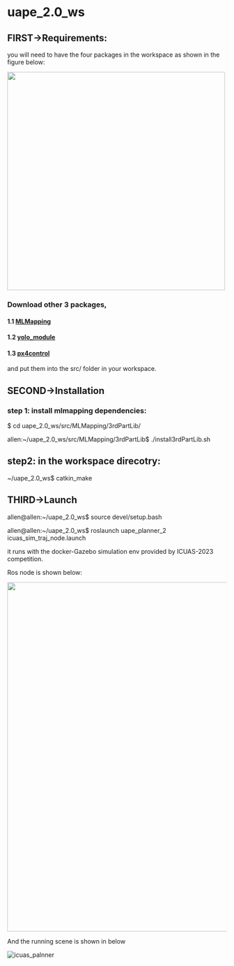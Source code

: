 # uape_2.0_ws


## FIRST->Requirements: 
you will need to have the four packages in the workspace as shown in the figure below:

<img src="https://user-images.githubusercontent.com/59171742/221505002-1ec91827-7f4e-4658-a9af-7fadae330e67.png"  width="500">

### Download other 3 packages,

#### 1.1 [MLMapping](https://github.com/chenhanpolyu/MLMapping) 

#### 1.2 [yolo_module](https://github.com/chenhanpolyu/AutoFly-demo/tree/master/src/yolo_fdsst_piv)

#### 1.3 [px4control](https://github.com/ZJU-FAST-Lab/Fast-Drone-250/tree/master/src/realflight_modules/px4ctrl)

and put them into the src/ folder in your workspace.

## SECOND->Installation

### step 1: install mlmapping dependencies:

$ cd uape_2.0_ws/src/MLMapping/3rdPartLib/

allen:~/uape_2.0_ws/src/MLMapping/3rdPartLib$ ./install3rdPartLib.sh

## step2: in the workspace direcotry:
~/uape_2.0_ws$ catkin_make

## THIRD->Launch
allen@allen:~/uape_2.0_ws$ source devel/setup.bash 

allen@allen:~/uape_2.0_ws$ roslaunch uape_planner_2 icuas_sim_traj_node.launch 

it runs with the docker-Gazebo simulation env provided by ICUAS-2023 competition.

Ros node is shown below:

<img src="https://user-images.githubusercontent.com/59171742/221510752-85ff7544-8dd2-4ff8-89fd-fc39fecf558c.png" width="800">

And the running scene is shown in below

![icuas_palnner](https://user-images.githubusercontent.com/59171742/221510875-22b40571-8f39-46e9-916a-b2bbe3230f32.png)
